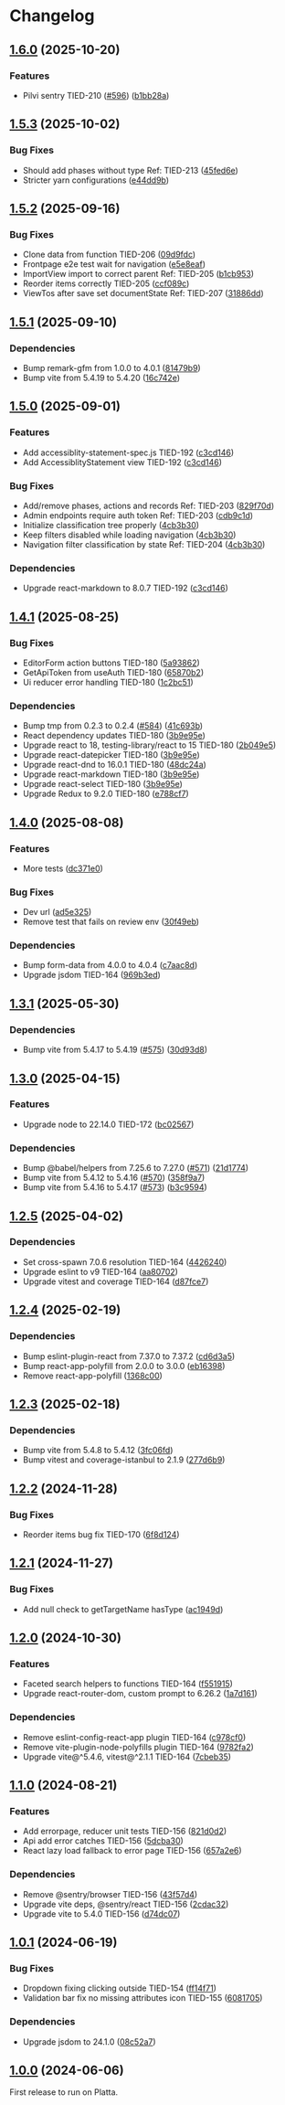 # Changelog

## [1.6.0](https://github.com/City-of-Helsinki/helerm-ui/compare/helerm-ui-v1.5.3...helerm-ui-v1.6.0) (2025-10-20)


### Features

* Pilvi sentry TIED-210 ([#596](https://github.com/City-of-Helsinki/helerm-ui/issues/596)) ([b1bb28a](https://github.com/City-of-Helsinki/helerm-ui/commit/b1bb28adfa3f26e4e7f4f9b9e531c45161a84aa4))

## [1.5.3](https://github.com/City-of-Helsinki/helerm-ui/compare/helerm-ui-v1.5.2...helerm-ui-v1.5.3) (2025-10-02)


### Bug Fixes

* Should add phases without type Ref: TIED-213 ([45fed6e](https://github.com/City-of-Helsinki/helerm-ui/commit/45fed6e27205d29cc62df3d5b36ef5209358cde8))
* Stricter yarn configurations ([e44dd9b](https://github.com/City-of-Helsinki/helerm-ui/commit/e44dd9b59226b95cf0449c7b4394570953aba871))

## [1.5.2](https://github.com/City-of-Helsinki/helerm-ui/compare/helerm-ui-v1.5.1...helerm-ui-v1.5.2) (2025-09-16)


### Bug Fixes

* Clone data from function TIED-206 ([09d9fdc](https://github.com/City-of-Helsinki/helerm-ui/commit/09d9fdcf017c188bfae99d3e2fb21502158d7057))
* Frontpage e2e test wait for navigation ([e5e8eaf](https://github.com/City-of-Helsinki/helerm-ui/commit/e5e8eaf82e3a890d7b98a6a3a5688aef0b9dd8ad))
* ImportView import to correct parent Ref: TIED-205 ([b1cb953](https://github.com/City-of-Helsinki/helerm-ui/commit/b1cb953396a2bf69e4b86fee72b53bc9eaaab242))
* Reorder items correctly TIED-205 ([ccf089c](https://github.com/City-of-Helsinki/helerm-ui/commit/ccf089cd772698a337b79089d3918bb07f67116b))
* ViewTos after save set documentState Ref: TIED-207 ([31886dd](https://github.com/City-of-Helsinki/helerm-ui/commit/31886ddc30db80f3f309088351c5c678b7649a1c))

## [1.5.1](https://github.com/City-of-Helsinki/helerm-ui/compare/helerm-ui-v1.5.0...helerm-ui-v1.5.1) (2025-09-10)


### Dependencies

* Bump remark-gfm from 1.0.0 to 4.0.1 ([81479b9](https://github.com/City-of-Helsinki/helerm-ui/commit/81479b9244989e77b90e3b51adb8d372eca28794))
* Bump vite from 5.4.19 to 5.4.20 ([16c742e](https://github.com/City-of-Helsinki/helerm-ui/commit/16c742e5b39dee95035c90d9be83a3f709a9d5a0))

## [1.5.0](https://github.com/City-of-Helsinki/helerm-ui/compare/helerm-ui-v1.4.1...helerm-ui-v1.5.0) (2025-09-01)


### Features

* Add accessiblity-statement-spec.js TIED-192 ([c3cd146](https://github.com/City-of-Helsinki/helerm-ui/commit/c3cd1462f31d49984d5615e24c2186cf52932616))
* Add AccessiblityStatement view TIED-192 ([c3cd146](https://github.com/City-of-Helsinki/helerm-ui/commit/c3cd1462f31d49984d5615e24c2186cf52932616))


### Bug Fixes

* Add/remove phases, actions and records Ref: TIED-203 ([829f70d](https://github.com/City-of-Helsinki/helerm-ui/commit/829f70dcfd4bb3e75210c882ab4e62eb6217885c))
* Admin endpoints require auth token Ref: TIED-203 ([cdb9c1d](https://github.com/City-of-Helsinki/helerm-ui/commit/cdb9c1df5cfd7f2f28330bfab9ab05a34ac24e2f))
* Initialize classification tree properly ([4cb3b30](https://github.com/City-of-Helsinki/helerm-ui/commit/4cb3b30e47b759a29348482730b011bf29f9eadc))
* Keep filters disabled while loading navigation ([4cb3b30](https://github.com/City-of-Helsinki/helerm-ui/commit/4cb3b30e47b759a29348482730b011bf29f9eadc))
* Navigation filter classification by state Ref: TIED-204 ([4cb3b30](https://github.com/City-of-Helsinki/helerm-ui/commit/4cb3b30e47b759a29348482730b011bf29f9eadc))


### Dependencies

* Upgrade react-markdown to 8.0.7 TIED-192 ([c3cd146](https://github.com/City-of-Helsinki/helerm-ui/commit/c3cd1462f31d49984d5615e24c2186cf52932616))

## [1.4.1](https://github.com/City-of-Helsinki/helerm-ui/compare/helerm-ui-v1.4.0...helerm-ui-v1.4.1) (2025-08-25)


### Bug Fixes

* EditorForm action buttons TIED-180 ([5a93862](https://github.com/City-of-Helsinki/helerm-ui/commit/5a93862ba44403887f83ba0b514791a3ebac2418))
* GetApiToken from useAuth TIED-180 ([65870b2](https://github.com/City-of-Helsinki/helerm-ui/commit/65870b2ece663b3680f0f885346967fbbf9d740e))
* Ui reducer error handling TIED-180 ([1c2bc51](https://github.com/City-of-Helsinki/helerm-ui/commit/1c2bc5104895adf54ccafb66698317574199ba77))


### Dependencies

* Bump tmp from 0.2.3 to 0.2.4 ([#584](https://github.com/City-of-Helsinki/helerm-ui/issues/584)) ([41c693b](https://github.com/City-of-Helsinki/helerm-ui/commit/41c693b0683192338f94eabd2d229e2e60e2668a))
* React dependency updates TIED-180 ([3b9e95e](https://github.com/City-of-Helsinki/helerm-ui/commit/3b9e95e0330a73b7c972b67a757668d5f2d81653))
* Upgrade react to 18, testing-library/react to 15 TIED-180 ([2b049e5](https://github.com/City-of-Helsinki/helerm-ui/commit/2b049e50a23d005be2c4cf59f575a79384cbf6ab))
* Upgrade react-datepicker TIED-180 ([3b9e95e](https://github.com/City-of-Helsinki/helerm-ui/commit/3b9e95e0330a73b7c972b67a757668d5f2d81653))
* Upgrade react-dnd to 16.0.1 TIED-180 ([48dc24a](https://github.com/City-of-Helsinki/helerm-ui/commit/48dc24adbd29074720dda59b6379b04e652e4530))
* Upgrade react-markdown TIED-180 ([3b9e95e](https://github.com/City-of-Helsinki/helerm-ui/commit/3b9e95e0330a73b7c972b67a757668d5f2d81653))
* Upgrade react-select TIED-180 ([3b9e95e](https://github.com/City-of-Helsinki/helerm-ui/commit/3b9e95e0330a73b7c972b67a757668d5f2d81653))
* Upgrade Redux to 9.2.0 TIED-180 ([e788cf7](https://github.com/City-of-Helsinki/helerm-ui/commit/e788cf74cc77be16863e9417fed249b0c88efae0))

## [1.4.0](https://github.com/City-of-Helsinki/helerm-ui/compare/helerm-ui-v1.3.1...helerm-ui-v1.4.0) (2025-08-08)


### Features

* More tests ([dc371e0](https://github.com/City-of-Helsinki/helerm-ui/commit/dc371e0a08cdf881d9ea98342be127c22e50d4b6))


### Bug Fixes

* Dev url ([ad5e325](https://github.com/City-of-Helsinki/helerm-ui/commit/ad5e325e918d5d5f6e03056d2fad9ba8666db2cc))
* Remove test that fails on review env ([30f49eb](https://github.com/City-of-Helsinki/helerm-ui/commit/30f49eb5b62aba971e5febdc5562be69056e3cd8))


### Dependencies

* Bump form-data from 4.0.0 to 4.0.4 ([c7aac8d](https://github.com/City-of-Helsinki/helerm-ui/commit/c7aac8d7b271e3c0fb2c9472aaac460ad79732c0))
* Upgrade jsdom TIED-164 ([969b3ed](https://github.com/City-of-Helsinki/helerm-ui/commit/969b3ed6f26cfbc81f88b3ff9851c93385de1e2b))

## [1.3.1](https://github.com/City-of-Helsinki/helerm-ui/compare/helerm-ui-v1.3.0...helerm-ui-v1.3.1) (2025-05-30)


### Dependencies

* Bump vite from 5.4.17 to 5.4.19 ([#575](https://github.com/City-of-Helsinki/helerm-ui/issues/575)) ([30d93d8](https://github.com/City-of-Helsinki/helerm-ui/commit/30d93d8891cbdd773eb6cda9526b9ddc4f9acc00))

## [1.3.0](https://github.com/City-of-Helsinki/helerm-ui/compare/helerm-ui-v1.2.5...helerm-ui-v1.3.0) (2025-04-15)


### Features

* Upgrade node to 22.14.0 TIED-172 ([bc02567](https://github.com/City-of-Helsinki/helerm-ui/commit/bc025675269435f93c6ef0e3998725c3f53f377e))


### Dependencies

* Bump @babel/helpers from 7.25.6 to 7.27.0 ([#571](https://github.com/City-of-Helsinki/helerm-ui/issues/571)) ([21d1774](https://github.com/City-of-Helsinki/helerm-ui/commit/21d1774625783e33d2db7ed364bbb54b430c9ef0))
* Bump vite from 5.4.12 to 5.4.16 ([#570](https://github.com/City-of-Helsinki/helerm-ui/issues/570)) ([358f9a7](https://github.com/City-of-Helsinki/helerm-ui/commit/358f9a793b4b5356d8f5043e3917682f9ad1b70a))
* Bump vite from 5.4.16 to 5.4.17 ([#573](https://github.com/City-of-Helsinki/helerm-ui/issues/573)) ([b3c9594](https://github.com/City-of-Helsinki/helerm-ui/commit/b3c9594549ee0fe3063ef2ba1d948949f3d7658f))

## [1.2.5](https://github.com/City-of-Helsinki/helerm-ui/compare/helerm-ui-v1.2.4...helerm-ui-v1.2.5) (2025-04-02)


### Dependencies

* Set cross-spawn 7.0.6 resolution TIED-164 ([4426240](https://github.com/City-of-Helsinki/helerm-ui/commit/44262408f8a86244ee307d2caa8be50e52935653))
* Upgrade eslint to v9 TIED-164 ([aa80702](https://github.com/City-of-Helsinki/helerm-ui/commit/aa80702462b31b9601404b04088e042281cacc1a))
* Upgrade vitest and coverage TIED-164 ([d87fce7](https://github.com/City-of-Helsinki/helerm-ui/commit/d87fce77347d410ccb316c89e2c338c9a6111c1c))

## [1.2.4](https://github.com/City-of-Helsinki/helerm-ui/compare/helerm-ui-v1.2.3...helerm-ui-v1.2.4) (2025-02-19)


### Dependencies

* Bump eslint-plugin-react from 7.37.0 to 7.37.2 ([cd6d3a5](https://github.com/City-of-Helsinki/helerm-ui/commit/cd6d3a5a00290163117ea55b97fbf5701e174fbc))
* Bump react-app-polyfill from 2.0.0 to 3.0.0 ([eb16398](https://github.com/City-of-Helsinki/helerm-ui/commit/eb16398e01bce86e27430a0c451304f703dc6f56))
* Remove react-app-polyfill ([1368c00](https://github.com/City-of-Helsinki/helerm-ui/commit/1368c008a73a07df79e1ab24eb83f2f4020d591b))

## [1.2.3](https://github.com/City-of-Helsinki/helerm-ui/compare/helerm-ui-v1.2.2...helerm-ui-v1.2.3) (2025-02-18)


### Dependencies

* Bump vite from 5.4.8 to 5.4.12 ([3fc06fd](https://github.com/City-of-Helsinki/helerm-ui/commit/3fc06fd2781cfb7f1f43172d2102b0b82c3c79dd))
* Bump vitest and coverage-istanbul to 2.1.9 ([277d6b9](https://github.com/City-of-Helsinki/helerm-ui/commit/277d6b90f1486cce24003bdcf5853f1b280c571f))

## [1.2.2](https://github.com/City-of-Helsinki/helerm-ui/compare/helerm-ui-v1.2.1...helerm-ui-v1.2.2) (2024-11-28)


### Bug Fixes

* Reorder items bug fix TIED-170 ([6f8d124](https://github.com/City-of-Helsinki/helerm-ui/commit/6f8d1245eac8d8382ca988953d78782a867f1434))

## [1.2.1](https://github.com/City-of-Helsinki/helerm-ui/compare/helerm-ui-v1.2.0...helerm-ui-v1.2.1) (2024-11-27)


### Bug Fixes

* Add null check to getTargetName hasType ([ac1949d](https://github.com/City-of-Helsinki/helerm-ui/commit/ac1949dc74ef029ffe1adfd834e267d9615ab462))

## [1.2.0](https://github.com/City-of-Helsinki/helerm-ui/compare/helerm-ui-v1.1.0...helerm-ui-v1.2.0) (2024-10-30)


### Features

* Faceted search helpers to functions TIED-164 ([f551915](https://github.com/City-of-Helsinki/helerm-ui/commit/f551915d590408178cec4a2174b2f4d6bd0354ac))
* Upgrade react-router-dom, custom prompt to 6.26.2 ([1a7d161](https://github.com/City-of-Helsinki/helerm-ui/commit/1a7d161aedd4a3bed30ac2440696224df5798c10))


### Dependencies

* Remove eslint-config-react-app plugin TIED-164 ([c978cf0](https://github.com/City-of-Helsinki/helerm-ui/commit/c978cf08c033bdebc27e89120970bb307f603d3d))
* Remove vite-plugin-node-polyfills plugin TIED-164 ([9782fa2](https://github.com/City-of-Helsinki/helerm-ui/commit/9782fa2e692e7f08af55ce5ce229033cea2443de))
* Upgrade vite@^5.4.6, vitest@^2.1.1 TIED-164 ([7cbeb35](https://github.com/City-of-Helsinki/helerm-ui/commit/7cbeb35a40f23fc5621f02663b7b2fbe3dad7fd8))

## [1.1.0](https://github.com/City-of-Helsinki/helerm-ui/compare/helerm-ui-v1.0.1...helerm-ui-v1.1.0) (2024-08-21)


### Features

* Add errorpage, reducer unit tests TIED-156 ([821d0d2](https://github.com/City-of-Helsinki/helerm-ui/commit/821d0d2e86a6fa7f5c73ffe2a97d4a67b6769114))
* Api add error catches TIED-156 ([5dcba30](https://github.com/City-of-Helsinki/helerm-ui/commit/5dcba30fdb7e6b0ffd2405467b63464c6ad20942))
* React lazy load fallback to error page TIED-156 ([657a2e6](https://github.com/City-of-Helsinki/helerm-ui/commit/657a2e64c760dc5a071d58df021855addb4ddeb3))


### Dependencies

* Remove @sentry/browser TIED-156 ([43f57d4](https://github.com/City-of-Helsinki/helerm-ui/commit/43f57d4397b285cc43acd46cfdf1f740542b061a))
* Upgrade vite deps, @sentry/react TIED-156 ([2cdac32](https://github.com/City-of-Helsinki/helerm-ui/commit/2cdac326480ade9f47a384ff0088a8dc87e36de6))
* Upgrade vite to 5.4.0 TIED-156 ([d74dc07](https://github.com/City-of-Helsinki/helerm-ui/commit/d74dc07a442232cb50febdcc56179e51b4bd872f))

## [1.0.1](https://github.com/City-of-Helsinki/helerm-ui/compare/helerm-ui-v1.0.0...helerm-ui-v1.0.1) (2024-06-19)


### Bug Fixes

* Dropdown fixing clicking outside TIED-154 ([ff14f71](https://github.com/City-of-Helsinki/helerm-ui/commit/ff14f711dab902b6e9ce639602c1dbca47316332))
* Validation bar fix no missing attributes icon TIED-155 ([6081705](https://github.com/City-of-Helsinki/helerm-ui/commit/6081705ebcb864c99971ec6a378213a6787dd7a5))


### Dependencies

* Upgrade jsdom to 24.1.0 ([08c52a7](https://github.com/City-of-Helsinki/helerm-ui/commit/08c52a71c3dd03ea5b9e44eab19279a8c663d9e9))

## [1.0.0](https://github.com/City-of-Helsinki/helerm-ui/compare/v0.4.13...helerm-ui-v1.0.0) (2024-06-06)

First release to run on Platta.
